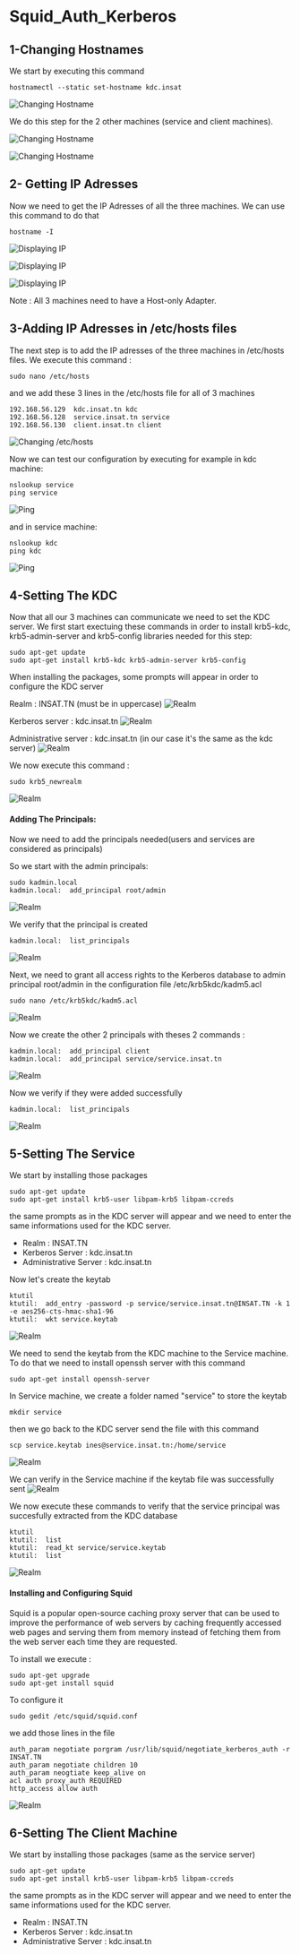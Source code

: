 # Squid_Auth_Kerberos

## 1-Changing Hostnames
We start by executing this command
```
hostnamectl --static set-hostname kdc.insat
```
![Changing Hostname](images/ips_hostnames/KDC/hostname.png)

We do this step for the 2 other machines (service and client machines).

![Changing Hostname](images/ips_hostnames/Service/hostname.png)

![Changing Hostname](images/ips_hostnames/Client/hostname.png)

## 2- Getting IP Adresses
Now we need to get the IP Adresses of all the three machines. We can use this command to do that
```
hostname -I
```
![Displaying IP](images/ips_hostnames/KDC/ip.png)

![Displaying IP](images/ips_hostnames/Service/ip.png)

![Displaying IP](images/ips_hostnames/Client/ip.png)

Note : All 3 machines need to have a Host-only Adapter.

## 3-Adding IP Adresses in /etc/hosts files

The next step is to add the IP adresses of the three machines in /etc/hosts files.
We execute this command : 
```
sudo nano /etc/hosts
```
and we add these 3 lines in the /etc/hosts file for all of 3 machines
```
192.168.56.129  kdc.insat.tn kdc
192.168.56.128  service.insat.tn service
192.168.56.130  client.insat.tn client
```

![Changing /etc/hosts](images/etc_hosts/etc_hosts.png)

Now we can test our configuration by executing for example in kdc machine:
```
nslookup service
ping service
```
![Ping](images/etc_hosts/ping1.png)

and in service machine: 
```
nslookup kdc
ping kdc
```
![Ping](images/etc_hosts/ping2.png)

## 4-Setting The KDC

Now that all our 3 machines can communicate we need to set the KDC server.
We first start exectuing these commands in order to install krb5-kdc, krb5-admin-server and krb5-config libraries needed for this step:
```
sudo apt-get update
sudo apt-get install krb5-kdc krb5-admin-server krb5-config
```

When installing the packages, some prompts will appear in order to configure the KDC server

Realm : INSAT.TN (must be in uppercase)
![Realm](images/kdc/1.png)

Kerberos server : kdc.insat.tn
![Realm](images/kdc/2.png)

Administrative server : kdc.insat.tn (in our case it's the same as the kdc server)
![Realm](images/kdc/3.png)

We now execute this command :
```
sudo krb5_newrealm
```
![Realm](images/kdc/4.png)

#### Adding The Principals:

Now we need to add the principals needed(users and services are considered as principals)

So we start with the admin principals:
```
sudo kadmin.local
kadmin.local:  add_principal root/admin
```
![Realm](images/kdc/admin_principal.png)

We verify that the principal is created
```
kadmin.local:  list_principals
```
![Realm](images/kdc/admin_principal2.png)

Next, we need to grant all access rights to the Kerberos database to admin principal root/admin in the configuration file /etc/krb5kdc/kadm5.acl
```
sudo nano /etc/krb5kdc/kadm5.acl
```
![Realm](images/kdc/admin_principal3.png)

Now we create the other 2 principals with theses 2 commands : 
```
kadmin.local:  add_principal client
kadmin.local:  add_principal service/service.insat.tn
```
![Realm](images/kdc/other_principals.png)

Now we verify if they were added successfully
```
kadmin.local:  list_principals
```
![Realm](images/kdc/all_principals.png)

## 5-Setting The Service

We start by installing those packages
```
sudo apt-get update
sudo apt-get install krb5-user libpam-krb5 libpam-ccreds
```

the same prompts as in the KDC server will appear and we need to enter the same informations used for the KDC server.
 - Realm : INSAT.TN
 - Kerberos Server : kdc.insat.tn
 - Administrative Server : kdc.insat.tn


Now let's create the keytab
```
ktutil 
ktutil:  add_entry -password -p service/service.insat.tn@INSAT.TN -k 1 -e aes256-cts-hmac-sha1-96
ktutil:  wkt service.keytab
```
![Realm](images/keytab/1.png)

We need to send the keytab from the KDC machine to the Service machine.
To do that we need to install openssh server with this command
```
sudo apt-get install openssh-server
```

In Service machine, we create a folder named "service" to store the keytab
```
mkdir service
```

then we go back to the KDC server send the file with this command
```
scp service.keytab ines@service.insat.tn:/home/service
```
![Realm](images/keytab/2.png)

We can verify in the Service machine if the keytab file was successfully sent
![Realm](images/keytab/3.png)

We now execute these commands to verify that the service principal was succesfully extracted from the KDC database
```
ktutil
ktutil:  list
ktutil:  read_kt service/service.keytab
ktutil:  list
```
![Realm](images/keytab/4.png)

#### Installing and Configuring Squid
Squid is a popular open-source caching proxy server that can be used to improve the performance of web servers by caching frequently accessed web pages and serving them from memory instead of fetching them from the web server each time they are requested.

To install we execute :
```
sudo apt-get upgrade
sudo apt-get install squid
```

To configure it
```
sudo gedit /etc/squid/squid.conf
```
we add those lines in the file
``` 
auth_param negotiate porgram /usr/lib/squid/negotiate_kerberos_auth -r INSAT.TN
auth_param negotiate children 10
auth_param neogtiate keep_alive on
acl auth proxy_auth REQUIRED
http_access allow auth
```
![Realm](images/squid/1.png)

## 6-Setting The Client Machine
We start by installing those packages (same as the service server)
```
sudo apt-get update
sudo apt-get install krb5-user libpam-krb5 libpam-ccreds
```

the same prompts as in the KDC server will appear and we need to enter the same informations used for the KDC server.
 - Realm : INSAT.TN
 - Kerberos Server : kdc.insat.tn
 - Administrative Server : kdc.insat.tn
